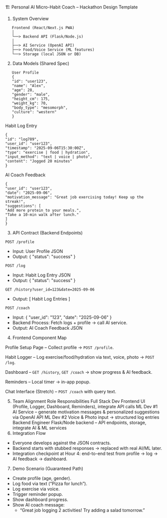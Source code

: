 🏗️ Personal AI Micro-Habit Coach – Hackathon Design Template

1. System Overview

```
   Frontend (React/Next.js PWA)
   │
   └──> Backend API (Flask/Node.js)
   │
   ├──> AI Service (OpenAI API)
   ├──> Food/Voice Service (ML features)
   └──> Storage (local JSON or DB)
```

2. Data Models (Shared Spec)

```
   User Profile
   {
   "id": "user123",
   "name": "Alex",
   "age": 28,
   "gender": "male",
   "height_cm": 175,
   "weight_kg": 70,
   "body_type": "mesomorph",
   "culture": "western"
   }
```

Habit Log Entry

```
{
"id": "log789",
"user_id": "user123",
"timestamp": "2025-09-06T15:30:00Z",
"type": "exercise | food | hydration",
"input_method": "text | voice | photo",
"content": "Jogged 20 minutes"
}
```

AI Coach Feedback

```
{
"user_id": "user123",
"date": "2025-09-06",
"motivation_message": "Great job exercising today! Keep up the streak!",
"suggestions": [
"Add more protein to your meals.",
"Take a 10-min walk after lunch."
]
}
```

3. API Contract (Backend Endpoints)

`POST /profile`

- Input: User Profile JSON
- Output: { "status": "success" }

`POST /log`

- Input: Habit Log Entry JSON
- Output: { "status": "success" }

`GET /history?user_id=123&date=2025-09-06`

- Output: [ Habit Log Entries ]

`POST /coach`

- Input: { "user_id": "123", "date": "2025-09-06" }
- Backend Process: Fetch logs + profile → call AI service.
- Output: AI Coach Feedback JSON

4. Frontend Component Map

Profile Setup Page – Collect profile → `POST /profile`.

Habit Logger – Log exercise/food/hydration via text, voice, photo → `POST /log`.

Dashboard – `GET /history`, `GET /coach` → show progress & AI feedback.

Reminders – Local timer → in-app popup.

Chat Interface (Stretch) – `POST /coach` with query text.

5. Team Alignment
   Role Responsibilities
   Full Stack Dev Frontend UI (Profile, Logger, Dashboard, Reminders), integrate API calls
   ML Dev #1 AI Service – generate motivation messages & personalized suggestions via OpenAI API
   ML Dev #2 Voice & Photo input → structured log entries
   Backend Engineer Flask/Node backend – API endpoints, storage, integrate AI & ML services
6. Integration Flow

- Everyone develops against the JSON contracts.
- Backend starts with stubbed responses → replaced with real AI/ML later.
- Integration checkpoint at Hour 4: end-to-end test from profile → log → AI feedback → dashboard.

7. Demo Scenario (Guaranteed Path)

- Create profile (age, gender).
- Log food via text (“Pizza for lunch”).
- Log exercise via voice.
- Trigger reminder popup.
- Show dashboard progress.
- Show AI coach message:
  - “Great job logging 2 activities! Try adding a salad tomorrow.”
